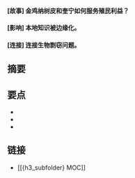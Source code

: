 #### [故事] 金鸡纳树皮和奎宁如何服务殖民利益？


#### [影响] 本地知识被边缘化。


#### [连接] 连接生物剽窃问题。


## 摘要


## 要点

- 
- 
- 

## 链接

- [[{h3_subfolder} MOC]]
